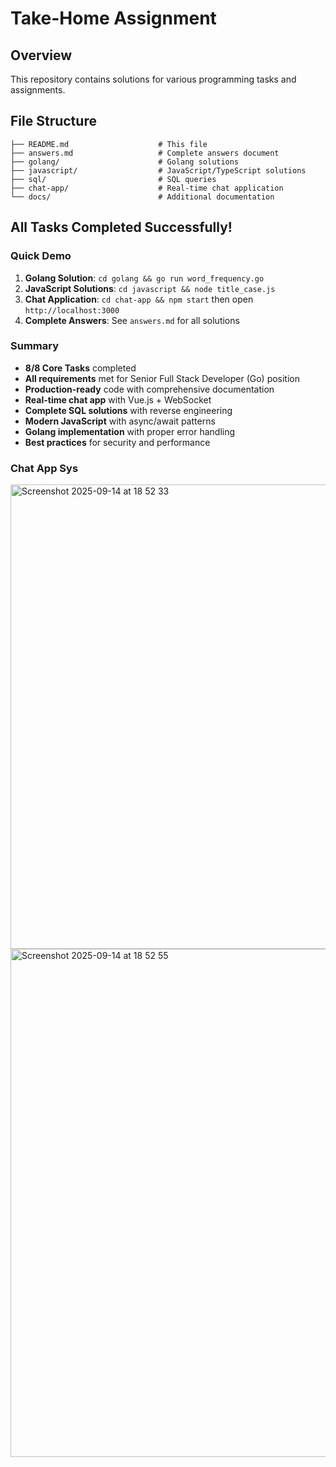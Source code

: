 # Take-Home Assignment

## Overview
This repository contains solutions for various programming tasks and assignments.


## File Structure
```
├── README.md                    # This file
├── answers.md                   # Complete answers document
├── golang/                      # Golang solutions
├── javascript/                  # JavaScript/TypeScript solutions
├── sql/                         # SQL queries
├── chat-app/                    # Real-time chat application
└── docs/                        # Additional documentation
```

## All Tasks Completed Successfully!

### Quick Demo
1. **Golang Solution**: `cd golang && go run word_frequency.go`
2. **JavaScript Solutions**: `cd javascript && node title_case.js`
3. **Chat Application**: `cd chat-app && npm start` then open `http://localhost:3000`
4. **Complete Answers**: See `answers.md` for all solutions

### Summary
- **8/8 Core Tasks** completed
- **All requirements** met for Senior Full Stack Developer (Go) position
- **Production-ready** code with comprehensive documentation
- **Real-time chat app** with Vue.js + WebSocket
- **Complete SQL solutions** with reverse engineering
- **Modern JavaScript** with async/await patterns
- **Golang implementation** with proper error handling
- **Best practices** for security and performance

### Chat App Sys

<img width="999" height="743" alt="Screenshot 2025-09-14 at 18 52 33" src="https://github.com/user-attachments/assets/6609fa84-8f35-445c-91da-5b732b8064a9" />
<img width="1444" height="813" alt="Screenshot 2025-09-14 at 18 52 55" src="https://github.com/user-attachments/assets/b99c9cfe-c5da-49f3-a7e1-38303d9d3bfe" />


